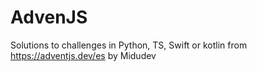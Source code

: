 # AdvenJS
Solutions to challenges in Python, TS, Swift or kotlin from https://adventjs.dev/es by Midudev

